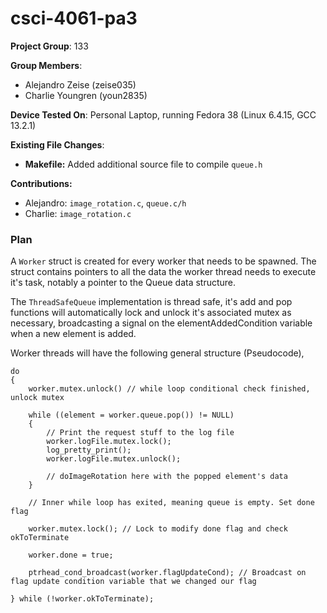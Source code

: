 # csci-4061-pa3

**Project Group**: 133

**Group Members**:
- Alejandro Zeise (zeise035)
- Charlie Youngren (youn2835)

**Device Tested On**: Personal Laptop, running Fedora 38 (Linux 6.4.15, GCC 13.2.1)

**Existing File Changes**:
- **Makefile:** Added additional source file to compile `queue.h`

**Contributions:**
- Alejandro: `image_rotation.c`, `queue.c/h`
- Charlie: `image_rotation.c`

### Plan
A `Worker` struct is created for every worker that needs to be spawned.
The struct contains pointers to all the data the worker thread needs to execute
it's task, notably a pointer to the Queue data structure.

The `ThreadSafeQueue` implementation is thread safe, it's add and pop functions
will automatically lock and unlock it's associated mutex as necessary, broadcasting
a signal on the elementAddedCondition variable when a new element is added.

Worker threads will have the following general structure (Pseudocode),
```
do
{
    worker.mutex.unlock() // while loop conditional check finished, unlock mutex

    while ((element = worker.queue.pop()) != NULL)
    {
        // Print the request stuff to the log file
        worker.logFile.mutex.lock();
        log_pretty_print();
        worker.logFile.mutex.unlock();

        // doImageRotation here with the popped element's data
    }

    // Inner while loop has exited, meaning queue is empty. Set done flag 

    worker.mutex.lock(); // Lock to modify done flag and check okToTerminate

    worker.done = true;

    ptrhead_cond_broadcast(worker.flagUpdateCond); // Broadcast on flag update condition variable that we changed our flag

} while (!worker.okToTerminate);
```

